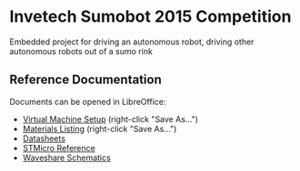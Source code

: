 # Invetech Sumobot 2015 Competition
Embedded project for driving an autonomous robot, driving other autonomous robots out of a sumo rink

## Reference Documentation

Documents can be opened in LibreOffice:

+ [Virtual Machine Setup](Documentation/VMSetup.fodt) (right-click "Save As...")
+ [Materials Listing](Documentation/Materials.fods) (right-click "Save As...")
+ [Datasheets](Documentation/Datasheets)
+ [STMicro Reference](Documentation/STMicro)
+ [Waveshare Schematics](Documentation/Waveshare)

